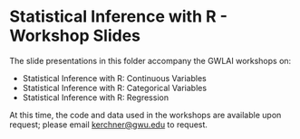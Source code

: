 # Statistical Inference with R - Workshop Slides

The slide presentations in this folder accompany the GWLAI workshops on:
- Statistical Inference with R: Continuous Variables
- Statistical Inference with R: Categorical Variables
- Statistical Inference with R: Regression

At this time, the code and data used in the workshops are available upon request; please email kerchner@gwu.edu to request.
